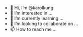 - 👋 Hi, I’m @karolkung
- 👀 I’m interested in ...
- 🌱 I’m currently learning ...
- 💞️ I’m looking to collaborate on ...
- 📫 How to reach me ...

<!---
karolkung/karolkung is a ✨ special ✨ repository because its `README.md` (this file) appears on your GitHub profile.
You can click the Preview link to take a look at your changes.
--->

